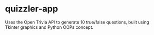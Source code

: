 # quizzler-app
Uses the Open Trivia API to generate 10 true/false questions, built using Tkinter graphics and Python OOPs concept.
